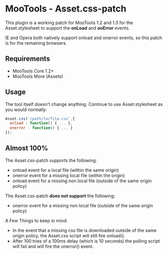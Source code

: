 # MooTools - Asset.css-patch

This plugin is a working patch for MooTools 1.2 and 1.3 for the Asset.stylesheet to support the **onLoad** and **onError** events.

IE and Opera both natively support onload and onerror events, so this patch is for the remaining browsers.

## Requirements

- MooTools Core 1.2+
- MooTools More (Assets)

## Usage

The tool itself doesn't change anything. Continue to use Asset.stylesheet as you would normally:

```javascript
Asset.css('/path/to/file.css',{
  onload : function() { ... },
  onerror : function() { ... }
});
```

## Almost 100%

The Asset.css-patch supports the following:

 * onload event for a local file (within the same origin)
 * onerror event for a missing local file (within the origin)
 * onload event for a missing non local file (outside of the same origin policy)


The Asset.css-patch **does not support** the following:

 * onerror event for a missing non local file (outside of the same origin policy)


A Few Things to keep in mind:

 * In the event that a missing css file is downloaded outside of the same origin policy, the Asset.css script will still fire onload().
 * After 100 tries of a 100ms delay (which is 10 seconds) the polling script will fail and will fire the onerror() event.
